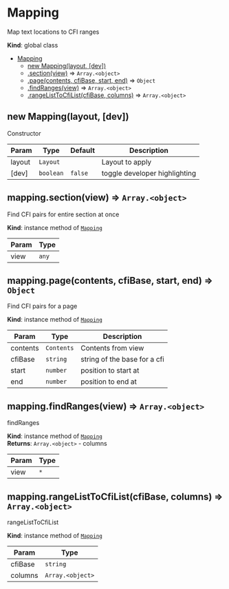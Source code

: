 <a name="Mapping"></a>

# Mapping
Map text locations to CFI ranges

**Kind**: global class  

* [Mapping](#Mapping)
    * [new Mapping(layout, [dev])](#new_Mapping_new)
    * [.section(view)](#Mapping+section) ⇒ <code>Array.&lt;object&gt;</code>
    * [.page(contents, cfiBase, start, end)](#Mapping+page) ⇒ <code>Object</code>
    * [.findRanges(view)](#Mapping+findRanges) ⇒ <code>Array.&lt;object&gt;</code>
    * [.rangeListToCfiList(cfiBase, columns)](#Mapping+rangeListToCfiList) ⇒ <code>Array.&lt;object&gt;</code>

<a name="new_Mapping_new"></a>

## new Mapping(layout, [dev])
Constructor


| Param | Type | Default | Description |
| --- | --- | --- | --- |
| layout | <code>Layout</code> |  | Layout to apply |
| [dev] | <code>boolean</code> | <code>false</code> | toggle developer highlighting |

<a name="Mapping+section"></a>

## mapping.section(view) ⇒ <code>Array.&lt;object&gt;</code>
Find CFI pairs for entire section at once

**Kind**: instance method of [<code>Mapping</code>](#Mapping)  

| Param | Type |
| --- | --- |
| view | <code>any</code> | 

<a name="Mapping+page"></a>

## mapping.page(contents, cfiBase, start, end) ⇒ <code>Object</code>
Find CFI pairs for a page

**Kind**: instance method of [<code>Mapping</code>](#Mapping)  

| Param | Type | Description |
| --- | --- | --- |
| contents | <code>Contents</code> | Contents from view |
| cfiBase | <code>string</code> | string of the base for a cfi |
| start | <code>number</code> | position to start at |
| end | <code>number</code> | position to end at |

<a name="Mapping+findRanges"></a>

## mapping.findRanges(view) ⇒ <code>Array.&lt;object&gt;</code>
findRanges

**Kind**: instance method of [<code>Mapping</code>](#Mapping)  
**Returns**: <code>Array.&lt;object&gt;</code> - columns  

| Param | Type |
| --- | --- |
| view | <code>\*</code> | 

<a name="Mapping+rangeListToCfiList"></a>

## mapping.rangeListToCfiList(cfiBase, columns) ⇒ <code>Array.&lt;object&gt;</code>
rangeListToCfiList

**Kind**: instance method of [<code>Mapping</code>](#Mapping)  

| Param | Type |
| --- | --- |
| cfiBase | <code>string</code> | 
| columns | <code>Array.&lt;object&gt;</code> | 

